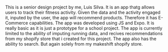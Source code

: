 This is a senior design project by me, Luis Silva. It is an app thatg allows users to track their fitness activity.
Given the data and the activity engaged it, inputed by the user, the app will recommend products. Therefore it has E-Commerce capabilities.
The app was developed using JS and Expo. It is really basic as it is just a prototype for a school project.
The app is currently limited to the ability of imputing running data, and recives recommendations from my shopify store that i created for this project.
The app also has the ability to search. But again solely from my makeshift shopify store.
